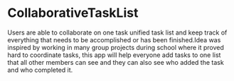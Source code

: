# CollaborativeTaskList
Users are able to collaborate on one task unified task list and keep track of everything that needs to be accomplished or has been finished.Idea was inspired by working in many group projects during school where it proved hard to coordinate tasks, this app will help everyone add tasks to one list that all other members can see and they can also see who added the task and who completed it.
